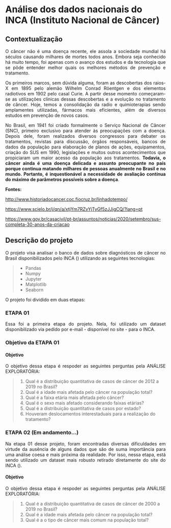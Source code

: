 # Análise dos dados nacionais do INCA (Instituto Nacional de Câncer)

## Contextualização

<div align="justify"><p> O câncer não é uma doença recente, ele assola a sociedade mundial há séculos causando milhares de mortes todos anos. Embora seja conhecido há muito tempo, foi apenas com o avanço dos estudos e da tecnologia que se pôde entender melhor quais os melhores métodos de prevenção e tratamento.</p>

<p>Os primeiros marcos, sem dúvida alguma, foram as descobertas dos raios-X em 1895 pelo alemão Wilhelm Conrad Röentgen e dos elementos radiotivos em 1902 pelo casal Curie. A partir desse momento começaram-se as utilizações clínicas dessas descobertas e a evolução no tratamento de câncer. Hoje, temos a consolidação da radio e quimioterapias sendo amplamentes utilizadas, fármacos mais eficientes, além de diversos estudos em prevenção de novos casos.</p>

<p>No Brasil, em 1941 foi criado formalmente o Serviço Nacional de Câncer (SNC), primeiro exclusivo para atender às preocupações com a doença. Depois dele, foram realizados diversos congressos para debater os tratamentos, revistas para discussão, órgãos responsáveis, bancos de dados da população para elaboração de planos de ações, equipamentos, criação do SUS em 1990, legislações e muitos outros acontecimentos que propiciaram um maior acesso da população aos tratamentos. <b>Todavia, o câncer ainda é uma doença delicada e assunto preocupante no país porque continua matando milhares de pessoas anualmente no Brasil e no mundo. Portanto, é inquestionável a necessidade de avaliação contínua do máximo de parâmetros possíveis sobre a doença</b>.</p></div>

**Fontes:**

<http://www.historiadocancer.coc.fiocruz.br/linhadotempo/>

<https://www.scielo.br/j/qn/a/xtjYm7RZvYjTyGf5zJJjgCQ/?lang=pt>

<https://www.gov.br/casacivil/pt-br/assuntos/noticias/2020/setembro/sus-completa-30-anos-da-criacao>


## Descrição do projeto

<div align="justify"><p>O projeto visa analisar o banco de dados sobre diagnósticos de câncer no Brasil disponibilizados pelo INCA (<https://www.inca.gov.br/>) utilizando as seguintes tecnologias:</p></div>

>* Pandas
>* Numpy
>* Jupyter
>* Matplotlib
>* Seaborn

<div align="justify"><p>O projeto foi dividido em duas etapas:</p></div>

### ETAPA 01
<div align="justify"><p>Essa foi a primeira etapa do projeto. Nela, foi utilizado um dataset disponibilizado via pedido por e-mail - disponível no site - para o INCA. </p></div>

### Objetivo da ETAPA 01

#### Objetivo

<div align="justify"><p>O objetivo dessa etapa é respoder as seguintes perguntas pela ANÁLISE EXPLORATÓRIA:</p></div>

> 01. Qual é a distribuição quantitativa de casos de câncer de 2012 a 2019 no Brasil?
> 02. Qual é a idade mais afetada pelo câncer na população total?
> 03. Qual é a faixa etária mais afetada pelo câncer?
> 04. Qual é o sexo mais afetado considerando faixas etárias?
> 05. Qual é a distribuição quantitativa de casos por estado?
> 06. Houveram deslocamentos interestaduais para a realização do tratamento?

### ETAPA 02 (Em andamento...)
<div align="justify"><p>Na etapa 01 desse projeto, foram encontradas diversas dificuldades em virtude da ausência de alguns dados que são de suma importância para uma análise coesa e mais próxima da realidade. Por isso, nessa etapa, está sendo utilizado um dataset mais robusto retirado diretamente do site do INCA (<https://irhc.inca.gov.br/RHCNet/visualizaTabNetExterno.action>).</p></div>

#### Objetivo

<div align="justify"><p>O objetivo dessa etapa é respoder as seguintes perguntas pela ANÁLISE EXPLORATÓRIA:</p></div>

> 01. Qual é a distribuição quantitativa de casos de câncer de 2000 a 2019 no Brasil?
> 02. Qual é a idade mais afetada pelo câncer na população total?
> 03. Qual é a o tipo de câncer mais comum na população total?


